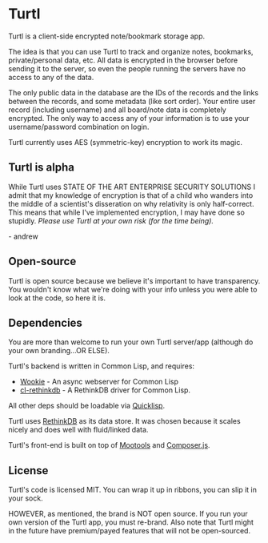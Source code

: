 Turtl
======
Turtl is a client-side encrypted note/bookmark storage app.

The idea is that you can use Turtl to track and organize notes, bookmarks,
private/personal data, etc. All data is encrypted in the browser before sending
it to the server, so even the people running the servers have no access to any
of the data.

The only public data in the database are the IDs of the records and the links
between the records, and some metadata (like sort order). Your entire user
record (including username) and all board/note data is completely encrypted.
The only way to access any of your information is to use your username/password
combination on login.

Turtl currently uses AES (symmetric-key) encryption to work its magic.

Turtl is alpha
---------------
While Turtl uses STATE OF THE ART ENTERPRISE SECURITY SOLUTIONS I admit that
my knowledge of encryption is that of a child who wanders into the middle of a
scientist's disseration on why relativity is only half-correct. This means that
while I've implemented encryption, I may have done so stupidly. *Please use
Turtl at your own risk (for the time being).*

\- andrew

Open-source
-----------
Turtl is open source because we believe it's important to have transparency.
You wouldn't know what we're doing with your info unless you were able to look
at the code, so here it is.

Dependencies
------------
You are more than welcome to run your own Turtl server/app (although do your
own branding...OR ELSE).

Turtl's backend is written in Common Lisp, and requires:

- [Wookie](https://github.com/orthecreedence/wookie) - An async webserver for
Common Lisp
- [cl-rethinkdb](https://github.com/orthecreedence/cl-rethinkdb) - A RethinkDB
driver for Common Lisp.

All other deps should be loadable via [Quicklisp](http://www.quicklisp.org/beta/).

Turtl uses [RethinkDB](http://www.rethinkdb.com/) as its data store. It was
chosen because it scales nicely and does well with fluid/linked data.

Turtl's front-end is built on top of [Mootools](http://mootools.net/) and
[Composer.js](http://lyonbros.github.io/composer.js/).

License
-------
Turtl's code is licensed MIT. You can wrap it up in ribbons, you can slip it in
your sock.

HOWEVER, as mentioned, the brand is NOT open source. If you run your own version
of the Turtl app, you must re-brand. Also note that Turtl might in the future
have premium/payed features that will not be open-sourced.

